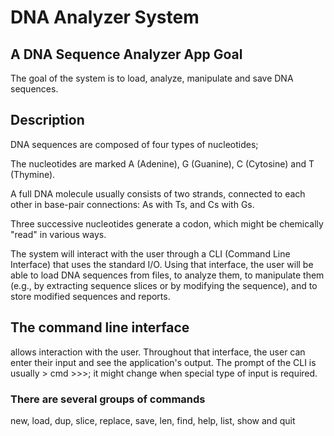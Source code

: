 # DNA Analyzer System
## A DNA Sequence Analyzer App Goal
The goal of the system is to load, analyze, manipulate and save DNA sequences.

## Description  
DNA sequences are composed of four types of nucleotides; 

The nucleotides are marked A (Adenine), G (Guanine), C (Cytosine) and T (Thymine).

A full DNA molecule usually consists of two strands, connected to each other in base-pair connections: As with Ts, and Cs with Gs. 

Three successive nucleotides generate a codon, which might be chemically "read" in various ways.



The system will interact with the user through a CLI (Command Line Interface) that uses the standard I/O. Using that interface, the user will be able to load DNA sequences from files, to analyze them, to manipulate them (e.g., by extracting sequence slices or by modifying the sequence), and to store modified sequences and reports.

## The command line interface
allows interaction with the user. Throughout that interface, the user can enter their input and see the application's output. The prompt of the CLI is usually > cmd >>>; it might change when special type of input is required.

### There are several groups of commands
new, load, dup, slice, replace, save, len, find, help, list, show and quit


